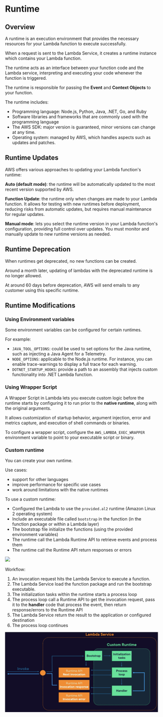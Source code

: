 # Runtime

## Overview
A runtime is an execution environment that provides the necessary resources for your Lambda function to execute successfully.

When a request is sent to the Lambda Service, it creates a runtime instance which contains your Lambda function.

The runtime acts as an interface between your function code and the Lambda service, interpreting and executing your code whenever the function is triggered.

The runtime is responsible for passing the **Event** and **Context Objects** to your function.

The runtime includes:
- Programming language: Node.js, Python, Java, .NET, Go, and Ruby
- Software libraries and frameworks that are commonly used with the programming language
- The AWS SDK: major version is guaranteed, minor versions can change at any time.
- Operating system: managed by AWS, which handles aspects such as updates and patches.


## Runtime Updates

AWS offers various approaches to updating your Lambda function's runtime:

**Auto (default mode)**: the runtime will be automatically updated to the most recent version supported by AWS.

**Function Update**: the runtime only when changes are made to your Lambda function. It allows for testing with new runtimes before deployment, reducing risks from automatic updates, but requires manual maintenance for regular updates.

**Manual mode**: lets you select the runtime version in your Lambda function's configuration, providing full control over updates. You must monitor and manually update to new runtime versions as needed.


## Runtime Deprecation

When runtimes get deprecated, no new functions can be created.

Around a month later, updating of lambdas with the deprecated runtime is no longer allowed.

At around 60 days before deprecation, AWS will send emails to any customer using this specific runtime.


## Runtime Modifications

### Using Environment variables

Some environment variables can be configured for certain runtimes.

For example:
- `JAVA_TOOL_OPTIONS`: could be used to set options
for the Java runtime, such as injecting a Java Agent
for a Telemetry.
- `NODE_OPTIONS`: applicable to the Node.js runtime.
For instance, you can enable trace-warnings
to display a full trace for each warning.
- `DOTNET_STARTUP_HOOKS`: provide a path to an assembly
that injects custom functionality into .NET Lambda function.


### Using Wrapper Script

A Wrapper Script in Lambda lets you execute custom logic before the runtime starts by configuring it to run prior to the **native runtime**, along with the original arguments.

It allows customization of startup behavior, argument injection, error and metrics capture, and execution of shell commands or binaries.

To configure a wrapper script, configure
the `AWS_LAMBDA_EXEC_WRAPPER` environment variable
to point to your executable script or binary.


### Custom runtime

You can create your own runtime.

Use cases:
- support for other languages
- improve performance for specific use cases
- work around limitations with the native runtimes

To use a custom runtime:
- Configured the Lambda to use the `provided.al2` runtime (Amazon Linux 2 operating system)
- Include an executable file called `bootstrap` in the function (in the function package or within a Lambda layer)
- The bootstrap file initialize the functions (using the provided environment variables)
- The runtime call the Lambda Runtime API to retrieve events and process them
- The runtime call the Runtime API return responses or errors

![](https://media.dev.to/cdn-cgi/image/width=1000,height=420,fit=cover,gravity=auto,format=auto/https%3A%2F%2Fdev-to-uploads.s3.amazonaws.com%2Fuploads%2Farticles%2Fbzdmh9aesh6pniixcce5.png)

Workflow:
1. An invocation request hits the Lambda Service to execute a function.
2. The Lambda Service load the function package and run the bootstrap executable.
3. The initialization tasks within the runtime starts a process loop
4. The process loop call a Runtime API to get the invocation request, pass it to the **handler** code that process the event, then return response/errors to the Runtime API
5. The Lambda Service return the result to the application or configured destination
6. The process loop continues

![](./images/custom-runtime.png)
